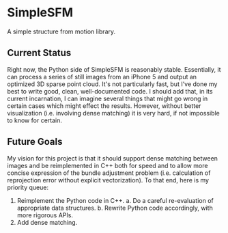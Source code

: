 # SimpleSFM
A simple structure from motion library.

## Current Status
Right now, the Python side of SimpleSFM is reasonably stable. Essentially, it can process a series of still images from an iPhone 5 and output an optimized 3D sparse point cloud. It's not particularly fast, but I've done my best to write good, clean, well-documented code. I should add that, in its current incarnation, I can imagine several things that might go wrong in certain cases which might effect the results. However, without better visualization (i.e. involving dense matching) it is very hard, if not impossible to know for certain.

## Future Goals
My vision for this project is that it should support dense matching between images and be reimplemented in C++ both for speed and to allow more concise expression of the bundle adjustment problem (i.e. calculation of reprojection error without explicit vectorization). To that end, here is my priority queue:
1. Reimplement the Python code in C++.
   a. Do a careful re-evaluation of appropriate data structures.
   b. Rewrite Python code accordingly, with more rigorous APIs.
2. Add dense matching.